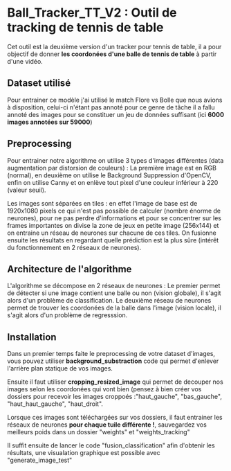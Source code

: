 
<h1>Ball_Tracker_TT_V2 : Outil de tracking de tennis de table</h1>

Cet outil est la deuxième version d'un tracker pour tennis de table, il a pour objectif de donner <b>les coordonées d'une balle de tennis de table</b> à partir d'une vidéo. 

<h2>Dataset utilisé</h2>

Pour entrainer ce modèle j'ai utilisé le match Flore vs Bolle que nous avions à disposition, celui-ci n'étant pas annoté pour ce genre de tâche il a fallu annoté des images pour se constituer un jeu de données suffisant (ici <b>6000 images annotées sur 59000</b>)

<h2>Preprocessing</h2>

Pour entrainer notre algorithme on utilise 3 types d'images différentes (data augmentation par distorsion de couleurs) : La première image est en RGB (normal), en deuxième on utilise le Background Suppression d'OpenCV, enfin on utilise Canny et on enlève tout pixel d'une couleur inférieur à 220 (valeur seuil).

Les images sont séparées en tiles : en effet l'image de base est de 1920x1080 pixels ce qui n'est pas possible de calculer (nombre énorme de neurones), pour ne pas perdre d'informations et pour se concentrer sur les frames importantes on divise la zone de jeux en petite image (256x144) et on entraine un réseau de neurones sur chacune de ces tiles. On fusionne ensuite les résultats en regardant quelle prédiction est la plus sûre (intérêt du fonctionnement en 2 réseaux de neurones).

<h2>Architecture de l'algorithme</h2>

L'algorithme se décompose en 2 réseaux de neurones : Le premier permet de détecter si une image contient une balle ou non (vision globale), il s'agit alors d'un problème de classification.
Le deuxième réseau de neurones permet de trouver les coordonées de la balle dans l'image (vision locale), il s'agit alors d'un problème de regresssion.

<h2>Installation</h2>

Dans un premier temps faite le preprocessing de votre dataset d'images, vous pouvez utiliser <b>background_substraction</b> code qui permet d'enlever l'arrière plan statique de vos images.

Ensuite il faut utiliser <b>cropping_resized_image</b> qui permet de decouper nos images selon les coordonées qui vont bien (pensez à bien créer vos dossiers pour recevoir les images croppoés :"haut_gauche", "bas_gauche", "haut_haut_gauche", "haut_droit".

Lorsque ces images sont téléchargées sur vos dossiers, il faut entrainer les réseaux de neurones <b>pour chaque tuile différente !</b>, sauvegardez vos meilleurs poids dans un dossier "weights" et "weights_tracking"

Il suffit ensuite de lancer le code "fusion_classification" afin d'obtenir les résultats, une visualation graphique est possible avec "generate_image_test"
